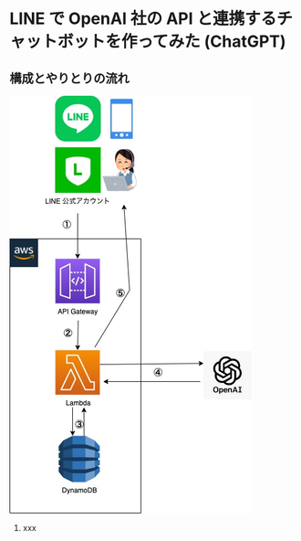 # LINE で OpenAI 社の API と連携するチャットボットを作ってみた (ChatGPT)
## 構成とやりとりの流れ
![](screenshot_for_lt/chat-gpt-support-line.jpg)

1. xxx